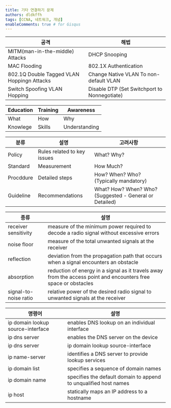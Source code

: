 ```yaml
---
title: 기타 연결하기 문제
authors: dldkffh
tags: [CCNA, 네트워크, 개념]
enableComments: true # for Gisqus
---
```


| 공격 | 해법 |
| --- | --- |
| MITM(man-in-the-middle) Attacks | DHCP Snooping |
| MAC Flooding | 802.1X Authentication |
| 802.1Q Double Tagged VLAN Hoppingn Attacks | Change Native VLAN To non-default VLAN |
| Switch Spoofing VLAN Hopping | Disable DTP (Set Switchport to Nonnegotiate) |

<!--truncate-->

| Education | Training | Awareness     |
| --------- | -------- | ------------- |
| What      | How      | Why           |
| Knowlege  | Skills   | Understanding |

<!-- -->

| 분류 | 설명 | 고려사항 |
| --- | --- | --- |
| Policy | Rules related to key issues | What? Why? |
| Standard | Measurement | How Much? |
| Procddure | Detailed steps | How? When? Who? (Typically mandatory) |
| Guideline | Recommendations | What? How? When? Who? (Suggested - General or Detailed) |

<!-- -->

| 종류 | 설명 |
| --- | --- |
| receiver sensitivity | measure of the minimum power required to decode a radio signal without excessive errors |
| noise floor | measure of the total unwanted signals at the receiver |
| reflection | deviation from the propagation path that occurs when a signal encounters an obstacle |
| absorption | reduction of energy in a signal as it travels away from the access point and encounters free space or obstacles |
| signal-to-noise ratio | relative power of the desired radio signal to unwanted signals at the receiver |

<!-- -->

| 명령어 | 설명 |
| --- | --- |
| ip domain lookup source-interface | enables DNS lookup on an individual interface |
| ip dns server | enables the DNS server on the device |
| ip dns server | ip domain lookup source-interface |
| ip name-server | identifies a DNS server to provide lookup services |
| ip domain list | specifies a sequence of domain names |
| ip domain name | specifies the default domain to append to unqualified host names |
| ip host | statically maps an IP address to a hostname |
